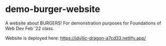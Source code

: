 # demo-burger-website

A website about BURGERS! For demonstration purposes for Foundations of Web Dev Feb '22 class.

Website is deployed here: https://idyllic-dragon-a7cd33.netlify.app/
